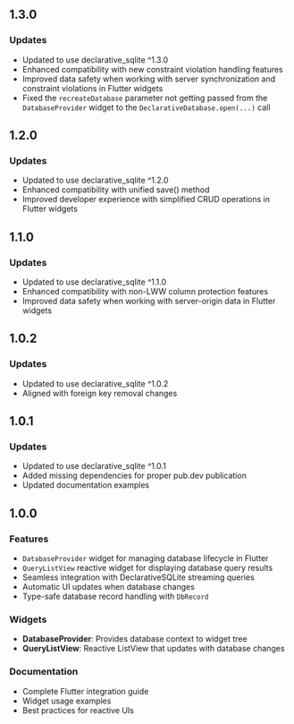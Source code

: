 ## 1.3.0

### Updates
- Updated to use declarative_sqlite ^1.3.0
- Enhanced compatibility with new constraint violation handling features
- Improved data safety when working with server synchronization and constraint violations in Flutter widgets
- Fixed the `recreateDatabase` parameter not getting passed from the `DatabaseProvider` widget to the `DeclarativeDatabase.open(...)` call

## 1.2.0

### Updates
- Updated to use declarative_sqlite ^1.2.0
- Enhanced compatibility with unified save() method
- Improved developer experience with simplified CRUD operations in Flutter widgets

## 1.1.0

### Updates
- Updated to use declarative_sqlite ^1.1.0
- Enhanced compatibility with non-LWW column protection features
- Improved data safety when working with server-origin data in Flutter widgets

## 1.0.2

### Updates
- Updated to use declarative_sqlite ^1.0.2
- Aligned with foreign key removal changes

## 1.0.1

### Updates
- Updated to use declarative_sqlite ^1.0.1
- Added missing dependencies for proper pub.dev publication
- Updated documentation examples

## 1.0.0

### Features
- `DatabaseProvider` widget for managing database lifecycle in Flutter
- `QueryListView` reactive widget for displaying database query results
- Seamless integration with DeclarativeSQLite streaming queries
- Automatic UI updates when database changes
- Type-safe database record handling with `DbRecord`

### Widgets
- **DatabaseProvider**: Provides database context to widget tree
- **QueryListView**: Reactive ListView that updates with database changes

### Documentation
- Complete Flutter integration guide
- Widget usage examples
- Best practices for reactive UIs